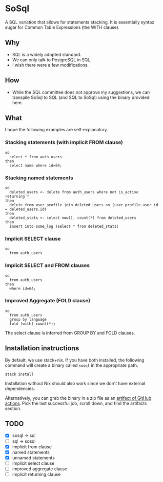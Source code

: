 # SoSql

A SQL variation that allows for statements stacking. It is essentially syntax sugar for Common Table Expressions (the WITH clause).

## Why

- SQL is a widely adopted standard. 
- We can only talk to PostgreSQL in SQL.
- I wish there were a few modifications.


## How

- While the SQL committee does not approve my suggestions, we can transpile SoSql to SQL (and SQL to SoSql) using the binary provided here. 

## What

I hope the following examples are self-explanatory. 

### Stacking statements (with implicit FROM clause)

```
so
  select * from auth_users
then
  select name where id=64;
```

### Stacking named statements

```
so
  deleted_users <- delete from auth_users where not is_active returning *
then
  delete from user_profile join deleted_users on (user_profile.user_id = deleted_users.id)
then 
  deleted_stats <- select now(), count(*) from deleted_users
then 
  insert into some_log (select * from deleted_stats)
```

### Implicit SELECT clause
```
so
  from auth_users
```

### Implicit SELECT and FROM clauses
```
so
  from auth_users
then
  where id=64;
```


### Improved Aggregate (FOLD clause)
```
so
  from auth_users
  group by language
  fold [with] count(*);
```
The select clause is inferred from GROUP BY and FOLD clauses.


## Installation instructions

By default, we use stack+nix. If you have both installed, the following command will create a binary called `sosql` in the appropriate path.
```
stack install
```

Installation without Nix should also work since we don't have external dependencies.

Alternatively, you can grab the binary in a zip file as an [artifact of GitHub actions](https://github.com/rafonseca/SoSql/actions/workflows/haskell.yml). Pick the last successful job, scroll down, and find the artifacts section.

## TODO
  * [x] sosql -> sql
  * [ ] sql -> sosql
  * [x] implicit from clause 
  * [x] named statements 
  * [x] unnamed statements
  * [ ] implicit select clause
  * [ ] improved aggregate clause
  * [ ] implicit returning clause
